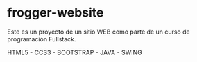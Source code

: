 # frogger-website

Este es un proyecto de un sitio WEB como parte de un curso de programación Fullstack.

HTML5 - CCS3 - BOOTSTRAP - JAVA - SWING  
